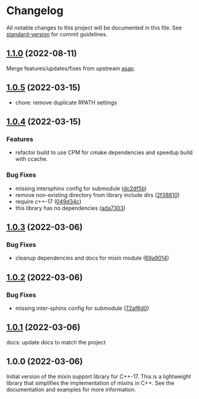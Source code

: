 # Changelog

All notable changes to this project will be documented in this file. See
[standard-version](https://github.com/conventional-changelog/standard-version)
for commit guidelines.

## [1.1.0](http://github.com/abdes/asap/compare/v1.0.5...v1.1.0) (2022-08-11)

Merge features/updates/fixes from upstream [asap](http://github.com/abdes/asap).

## [1.0.5](http://github.com/abdes/asap/compare/v1.0.4...v1.0.5) (2022-03-15)

- chore: remove duplicate RPATH settings

## [1.0.4](http://github.com/abdes/asap/compare/v1.0.3...v1.0.4) (2022-03-15)

### Features

- refactor build to use CPM for cmake dependencies and speedup build with ccache.

### Bug Fixes

- missing intersphinx config for submodule
  ([dc2df5b](http://github.com/abdes/asap/commit/dc2df5bf299d65789f0d3054ac049d9108e9d2b8))
- remove non-existing directory from library include dirs
  ([2f38810](http://github.com/abdes/asap/commit/2f38810813d6eb0b0a5059ecc3970314874815d9))
- require c++-17
  ([049d34c](http://github.com/abdes/asap/commit/049d34c73a02b23ca9dc776465d6029e940f7b23))
- this library has no dependencies
  ([ada7303](http://github.com/abdes/asap/commit/ada730355b750514b04ac37190d5ab2f891db572))

## [1.0.3](http://github.com/abdes/asap/compare/v1.0.2...v1.0.3) (2022-03-06)

### Bug Fixes

- cleanup dependencies and docs for mixin module
  ([69a9014](http://github.com/abdes/asap/commit/69a90147a92114ac20d2c9913359aaec3963ffdb))

## [1.0.2](http://github.com/abdes/asap/compare/v1.0.1...v1.0.2) (2022-03-06)

### Bug Fixes

- missing inter-sphinx config for submodule
  ([72af6d0](http://github.com/abdes/asap/commit/72af6d0b7506678317fbaa22b36dbd109793fd3d))

## [1.0.1](http://github.com/abdes/asap/compare/v1.0.0...v1.0.1) (2022-03-06)

docs: update docs to match the project

## 1.0.0 (2022-03-06)

Initial version of the mixin support library for C++-17. This is a
lightweight library that simplifies the implementation of mixins in C++. See
the documentation and examples for more information.
